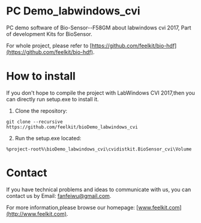 # PC Demo_labwindows_cvi
PC demo software of Bio-Sensor--F58GM  about labwindows cvi 2017, Part of development Kits for BioSensor. 

For whole project, please refer to [https://github.com/feelkit/bio-hdf](https://github.com/feelkit/bio-hdf).

# How to install
If you don't hope to compile the project with LabWindows CVI 2017,then you can directly run setup.exe to install it.

1. Clone the repository:

```
git clone --recursive https://github.com/feelkit/bioDemo_labwindows_cvi

```
2. Run the setup.exe located:
```
%project-root%\bioDemo_labwindows_cvi\cvidistkit.BioSensor_cvi\Volume

```


# Contact
If you have technical problems and ideas to communicate with us, you can
contact us by Email: fanfeiwu@gmail.com.  

For more information,please browse our homepage: [www.feelkit.com](http://www.feelkit.com).

